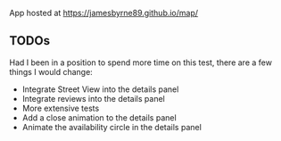 App hosted at https://jamesbyrne89.github.io/map/

## TODOs

Had I been in a position to spend more time on this test, there are a few things I would change:

- Integrate Street View into the details panel
- Integrate reviews into the details panel
- More extensive tests
- Add a close animation to the details panel
- Animate the availability circle in the details panel
